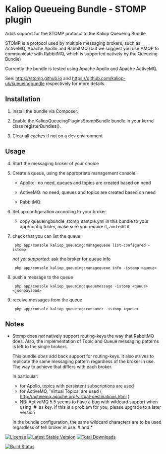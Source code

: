 # Kaliop Queueing Bundle - STOMP plugin

Adds support for the STOMP protocol to the Kaliop Queueing Bundle

STOMP is a protocol used by multiple messaging brokers, such as ActiveMQ, Apache Apollo and RabbitMQ (but we suggest you
use AMQP to communicate with RabbitMQ, which is supported natively by the Queueing Bundle)

Currently the bundle is tested using Apache Apollo and Apache ActiveMQ.

See: https://stomp.github.io and https://github.com/kaliop-uk/kueueingbundle respectively for more details.


## Installation

1. Install the bundle via Composer.

2. Enable the KaliopQueueingPluginsStompBundle bundle in your kernel class registerBundles().

3. Clear all caches if not on a dev environment


## Usage

4. Start the messaging broker of your choice

5. Create a queue, using the appropriate management console:

    * Apollo: : no need, queues and topics are created based on need

    * ActiveMQ: no need, queues and topics are created based on need

    * RabbitMQ:

6. Set up configuration according to your broker

    - copy queueingbundle_stomp_sample.yml in this bundle to your app/config folder, make sure you require it, and edit it

7. check that you can list the queue:

        php app/console kaliop_queueing:managequeue list-configured -istomp

   *not yet supported:* ask the broker for queue info

        php app/console kaliop_queueing:managequeue info -istomp <queue>

8. push a message to the queue

        php app/console kaliop_queueing:queuemessage -istomp <queue> <jsonpayload>

9. receive messages from the queue

        php app/console kaliop_queueing:consumer -istomp <queue>


## Notes

* Stomp does *not* natively support routing-keys the way that RabbitMQ does.
    Also, the implementation of Topic and Queue messaging patterns is left to the single brokers.

    This bundle *does* add back support for routing-keys. It also strives to replicate the same messaging pattern
    regardless of the broker in use. The way to achieve that differs with each broker.

    In particular:

    - for Apollo, topics with persistent subscriptions are used
    - for ActiveMQ, 'Virtual Topics' are used ( http://activemq.apache.org/virtual-destinations.html )
    - NB: ActiveMQ 5.5 seems to have a bug with wildcard support when using '#' as key. If this is a problem for you, please
      upgrade to a later version

    In the bundle configuration, the same wildcard characters are to be used regardless of teh broker in use: # and *

[![License](https://poser.pugx.org/kaliop/queueingbundle-stomp/license)](https://packagist.org/packages/kaliop/queueingbundle-stomp)
[![Latest Stable Version](https://poser.pugx.org/kaliop/queueingbundle-stomp/v/stable)](https://packagist.org/packages/kaliop/queueingbundle-stomp)
[![Total Downloads](https://poser.pugx.org/kaliop/queueingbundle-stomp/downloads)](https://packagist.org/packages/kaliop/queueingbundle-stomp)

[![Build Status](https://travis-ci.org/kaliop-uk/queueingbundle-stomp.svg?branch=master)](https://travis-ci.org/kaliop-uk/queueingbundle-stomp)
